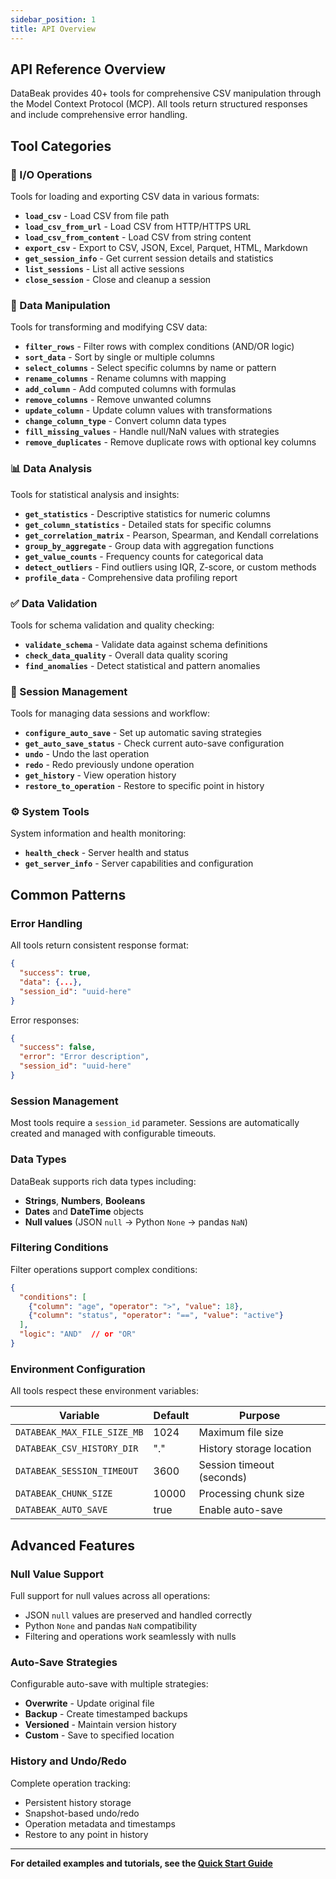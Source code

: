```yaml
---
sidebar_position: 1
title: API Overview
---
```


## API Reference Overview

DataBeak provides 40+ tools for comprehensive CSV manipulation through the
Model Context Protocol (MCP). All tools return structured responses and
include comprehensive error handling.

## Tool Categories

### 📁 I/O Operations

Tools for loading and exporting CSV data in various formats:

- **`load_csv`** - Load CSV from file path
- **`load_csv_from_url`** - Load CSV from HTTP/HTTPS URL
- **`load_csv_from_content`** - Load CSV from string content
- **`export_csv`** - Export to CSV, JSON, Excel, Parquet, HTML, Markdown
- **`get_session_info`** - Get current session details and statistics
- **`list_sessions`** - List all active sessions
- **`close_session`** - Close and cleanup a session

### 🔧 Data Manipulation

Tools for transforming and modifying CSV data:

- **`filter_rows`** - Filter rows with complex conditions (AND/OR
  logic)
- **`sort_data`** - Sort by single or multiple columns
- **`select_columns`** - Select specific columns by name or pattern
- **`rename_columns`** - Rename columns with mapping
- **`add_column`** - Add computed columns with formulas
- **`remove_columns`** - Remove unwanted columns
- **`update_column`** - Update column values with transformations
- **`change_column_type`** - Convert column data types
- **`fill_missing_values`** - Handle null/NaN values with strategies
- **`remove_duplicates`** - Remove duplicate rows with optional key columns

### 📊 Data Analysis

Tools for statistical analysis and insights:

- **`get_statistics`** - Descriptive statistics for numeric columns
- **`get_column_statistics`** - Detailed stats for specific columns
- **`get_correlation_matrix`** - Pearson, Spearman, and Kendall
  correlations
- **`group_by_aggregate`** - Group data with aggregation functions
- **`get_value_counts`** - Frequency counts for categorical data
- **`detect_outliers`** - Find outliers using IQR, Z-score, or custom
  methods
- **`profile_data`** - Comprehensive data profiling report

### ✅ Data Validation

Tools for schema validation and quality checking:

- **`validate_schema`** - Validate data against schema definitions
- **`check_data_quality`** - Overall data quality scoring
- **`find_anomalies`** - Detect statistical and pattern anomalies

### 🔄 Session Management

Tools for managing data sessions and workflow:

- **`configure_auto_save`** - Set up automatic saving strategies
- **`get_auto_save_status`** - Check current auto-save configuration
- **`undo`** - Undo the last operation
- **`redo`** - Redo previously undone operation
- **`get_history`** - View operation history
- **`restore_to_operation`** - Restore to specific point in history

### ⚙️ System Tools

System information and health monitoring:

- **`health_check`** - Server health and status
- **`get_server_info`** - Server capabilities and configuration

## Common Patterns

### Error Handling

All tools return consistent response format:

```json
{
  "success": true,
  "data": {...},
  "session_id": "uuid-here"
}
```

Error responses:

```json
{
  "success": false,
  "error": "Error description",
  "session_id": "uuid-here"
}
```

### Session Management

Most tools require a `session_id` parameter. Sessions are automatically
created and managed with configurable timeouts.

### Data Types

DataBeak supports rich data types including:

- **Strings**, **Numbers**, **Booleans**
- **Dates** and **DateTime** objects
- **Null values** (JSON `null` → Python `None` → pandas `NaN`)

### Filtering Conditions

Filter operations support complex conditions:

```json
{
  "conditions": [
    {"column": "age", "operator": ">", "value": 18},
    {"column": "status", "operator": "==", "value": "active"}
  ],
  "logic": "AND"  // or "OR"
}
```

### Environment Configuration

All tools respect these environment variables:

| Variable | Default | Purpose |
|----------|---------|---------|
| `DATABEAK_MAX_FILE_SIZE_MB` | 1024 | Maximum file size |
| `DATABEAK_CSV_HISTORY_DIR` | "." | History storage location |
| `DATABEAK_SESSION_TIMEOUT` | 3600 | Session timeout (seconds) |
| `DATABEAK_CHUNK_SIZE` | 10000 | Processing chunk size |
| `DATABEAK_AUTO_SAVE` | true | Enable auto-save |

## Advanced Features

### Null Value Support

Full support for null values across all operations:

- JSON `null` values are preserved and handled correctly
- Python `None` and pandas `NaN` compatibility
- Filtering and operations work seamlessly with nulls

### Auto-Save Strategies

Configurable auto-save with multiple strategies:

- **Overwrite** - Update original file
- **Backup** - Create timestamped backups
- **Versioned** - Maintain version history
- **Custom** - Save to specified location

### History and Undo/Redo

Complete operation tracking:

- Persistent history storage
- Snapshot-based undo/redo
- Operation metadata and timestamps
- Restore to any point in history

---

**For detailed examples and tutorials, see the
[Quick Start Guide](../tutorials/quickstart)**

